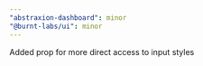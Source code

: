 ```yaml
---
"abstraxion-dashboard": minor
"@burnt-labs/ui": minor
---
```


Added prop for more direct access to input styles
